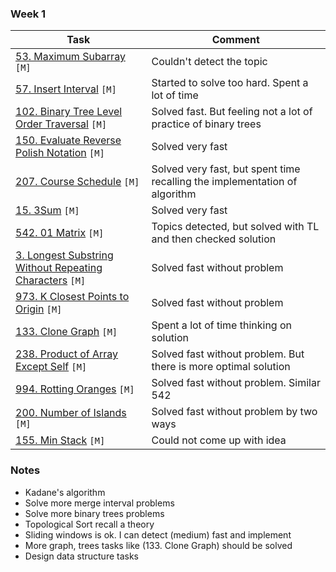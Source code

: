 ### Week 1

| Task                                                                                                                                    | Comment                                                                    |
|-----------------------------------------------------------------------------------------------------------------------------------------|----------------------------------------------------------------------------|
| [53. Maximum Subarray](https://leetcode.com/problems/maximum-subarray/description/) `[M]`                                               | Couldn't detect the topic                                                  |
| [57. Insert Interval](https://leetcode.com/problems/insert-interval/) `[M]`                                                             | Started to solve too hard. Spent a lot of time                             |
| [102. Binary Tree Level Order Traversal](https://leetcode.com/problems/binary-tree-level-order-traversal) `[M]`                         | Solved fast. But feeling not a lot of practice of binary trees             |
| [150. Evaluate Reverse Polish Notation](https://leetcode.com/problems/evaluate-reverse-polish-notation/) `[M]`                          | Solved very fast                                                           |
| [207. Course Schedule](https://leetcode.com/problems/course-schedule/) `[M]`                                                            | Solved very fast, but spent time recalling the implementation of algorithm |
| [15. 3Sum](https://leetcode.com/problems/3sum/) `[M]`                                                                                   | Solved very fast                                                           |
| [542. 01 Matrix](https://leetcode.com/problems/01-matrix/) `[M]`                                                                        | Topics detected, but solved with TL and then checked solution              |
| [3. Longest Substring Without Repeating Characters](https://leetcode.com/problems/longest-substring-without-repeating-characters) `[M]` | Solved fast without problem                                                |
| [973. K Closest Points to Origin](https://leetcode.com/problems/k-closest-points-to-origin/) `[M]`                                      | Solved fast without problem                                                |
| [133. Clone Graph](https://leetcode.com/problems/clone-graph/) `[M]`                                                                    | Spent a lot of time thinking on solution                                   |
| [238. Product of Array Except Self](https://leetcode.com/problems/product-of-array-except-self/) `[M]`                                  | Solved fast without problem. But there is more optimal solution            |
| [994. Rotting Oranges](https://leetcode.com/problems/rotting-oranges/) `[M]`                                                            | Solved fast without problem. Similar 542                                   |
| [200. Number of Islands](https://leetcode.com/problems/number-of-islands/) `[M]`                                                        | Solved fast without problem by two ways                                    |
| [155. Min Stack](https://leetcode.com/problems/min-stack/description/) `[M]`                                                            | Could not come up with idea                                                |


### Notes
- Kadane's algorithm
- Solve more merge interval problems
- Solve more binary trees problems
- Topological Sort recall a theory
- Sliding windows is ok. I can detect (medium) fast and implement
- More graph, trees tasks like (133. Clone Graph) should be solved 
- Design data structure tasks
